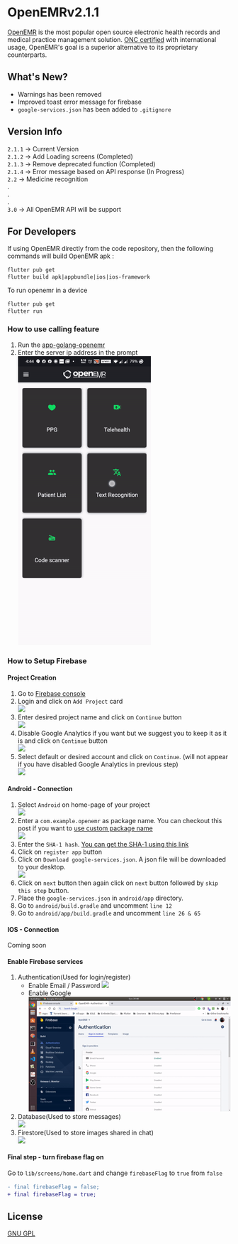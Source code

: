 # OpenEMRv2.1.1

[OpenEMR](https://open-emr.org) is the most popular open source electronic health records and medical practice management solution. [ONC certified](https://open-emr.org/wiki/index.php/OpenEMR_Wiki_Home_Page#ONC_Ambulatory_EHR_Certification) with international usage, OpenEMR's goal is a superior alternative to its proprietary counterparts.

## What's New?
- Warnings has been removed
- Improved toast error message for firebase
- `google-services.json` has been added to `.gitignore`

## Version Info
`2.1.1` -> Current Version  
`2.1.2` -> Add Loading screens (Completed)  
`2.1.3` -> Remove deprecated function (Completed)   
`2.1.4` -> Error message based on API response (In Progress)  
`2.2` -> Medicine recognition  
.  
.  
.  
`3.0` -> All OpenEMR API will be support


## For Developers

If using OpenEMR directly from the code repository, then the following commands will build OpenEMR apk :

```shell
flutter pub get
flutter build apk|appbundle|ios|ios-framework
```

To run openemr in a device

```shell
flutter pub get
flutter run
```
### How to use calling feature
1. Run the [app-golang-openemr](https://github.com/openemr/app-golang-openemr/tree/c6930bb8f84e572234daaa071add316334a247f5)
2. Enter the server ip address in the prompt  
   ![](./img/ip.gif)

### How to Setup Firebase

#### Project Creation

1. Go to [Firebase console](https://console.firebase.google.com/)
2. Login and click on `Add Project` card  
   ![](./img/1.png)
3. Enter desired project name and click on `Continue` button  
   ![](./img/2.png)
4. Disable Google Analytics if you want but we suggest you to keep it as it is and click on `Continue` button  
   ![](./img/3.png)
5. Select default or desired account and click on `Continue`. (will not appear if you have disabled Google Analytics in previous step)  
   ![](./img/4.png)

#### Android - Connection

1. Select `Android` on home-page of your project  
   ![](./img/5.png)
2. Enter a `com.example.openemr` as package name. You can checkout this post if you want to [use custom package name](https://medium.com/@skyblazar.cc/how-to-change-the-package-name-of-your-flutter-app-4529e6e6e6fc)  
   ![](./img/6.png)
3. Enter the `SHA-1 hash`. [You can get the SHA-1 using this link](https://developers.google.com/android/guides/client-auth)
4. Click on `register app` button
5. Click on `Download google-services.json`. A json file will be downloaded to your desktop.  
   ![](./img/7.png)
6. Click on `next` button then again click on `next` button followed by `skip this step` button.
7. Place the `google-services.json` in `android/app` directory.
8. Go to `android/build.gradle` and uncomment `line 12`
9. Go to `android/app/build.gradle` and uncomment `line 26 & 65`

#### IOS - Connection

Coming soon

#### Enable Firebase services

1. Authentication(Used for login/register)  
   - Enable Email / Password
   ![](./img/auth.gif)
   - Enable Google   
   ![](./img/google_auth.gif)
2. Database(Used to store messages)  
   ![](./img/database.gif)
3. Firestore(Used to store images shared in chat)  
   ![](./img/storage.gif)

#### Final step - turn firebase flag on

Go to `lib/screens/home.dart` and change `firebaseFlag` to `true` from `false`

```diff
- final firebaseFlag = false;
+ final firebaseFlag = true;
```

## License

[GNU GPL](LICENSE)
